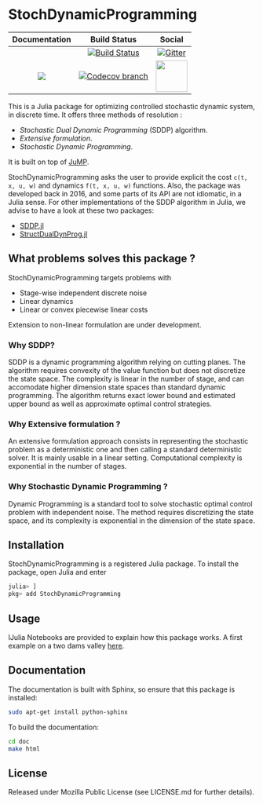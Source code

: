 # StochDynamicProgramming


| **Documentation** | **Build Status** | **Social** |
|:-----------------:|:----------------:|:----------:|
| | [![Build Status][build-img]][build-url] | [![Gitter][gitter-img]][gitter-url] |
| [![][docs-stable-img]][docs-stable-url] |  [![Codecov branch][codecov-img]][codecov-url] | [<img src="https://upload.wikimedia.org/wikipedia/commons/thumb/a/af/Discourse_logo.png/799px-Discourse_logo.png" width="64">][discourse-url] |

This is a Julia package for optimizing controlled stochastic dynamic system,
in discrete time. It offers three methods of resolution :

- *Stochastic Dual Dynamic Programming* (SDDP) algorithm.
- *Extensive formulation*.
- *Stochastic Dynamic Programming*.

It is built on top of [JuMP](https://github.com/JuliaOpt/JuMP.jl).

StochDynamicProgramming asks the user to provide explicit the cost `c(t, x, u, w)` and
dynamics `f(t, x, u, w)` functions. Also, the package was developed back
in 2016, and some parts of its API are not idiomatic, in a Julia sense.
For other implementations of the SDDP algorithm in Julia, we advise to
have a look at these two packages:

* [SDDP.jl](https://github.com/odow/SDDP.jl)
* [StructDualDynProg.jl](https://github.com/JuliaStochOpt/StructDualDynProg.jl)



## What problems solves this package ?

StochDynamicProgramming targets problems with

- Stage-wise independent discrete noise
- Linear dynamics
- Linear or convex piecewise linear costs

Extension to non-linear formulation are under development.


### Why SDDP?

SDDP is a dynamic programming algorithm relying on cutting planes. The algorithm requires convexity
of the value function but does not discretize the state space. The complexity is linear in the
number of stage, and can accomodate higher dimension state spaces than standard dynamic programming.
The algorithm returns exact lower bound and estimated upper bound as well as approximate optimal
control strategies.

### Why Extensive formulation ?

An extensive formulation approach consists in representing the stochastic problem as a deterministic
one and then calling a standard deterministic solver. It is mainly usable in a linear
setting. Computational complexity is exponential in the number of stages.

### Why Stochastic Dynamic Programming ?

Dynamic Programming is a standard tool to solve stochastic optimal control problem with
independent noise. The method requires discretizing the state space, and its
complexity is exponential in the dimension of the state space.


## Installation

StochDynamicProgramming is a registered Julia package.
To install the package, open Julia and enter

```julia
julia> ]
pkg> add StochDynamicProgramming

```


## Usage

IJulia Notebooks are provided to explain how this package works.
A first example on a two dams valley [here](http://nbviewer.jupyter.org/github/leclere/StochDP-notebooks/blob/master/notebooks/damsvalley.ipynb).


## Documentation

The documentation is built with Sphinx, so ensure that this package is installed:

```bash
sudo apt-get install python-sphinx

```

To build the documentation:

```bash
cd doc
make html

```

## License

Released under Mozilla Public License (see LICENSE.md for further details).



[build-img]: https://travis-ci.org/JuliaOpt/StochDynamicProgramming.jl.svg?branch=master
[build-url]: https://travis-ci.org/JuliaOpt/StochDynamicProgramming.jl
[codecov-img]: https://codecov.io/github/JuliaOpt/StochDynamicProgramming.jl/coverage.svg?branch=master
[codecov-url]: https://codecov.io/github/JuliaOpt/StochDynamicProgramming.jl?branch=master
[gitter-url]: https://gitter.im/JuliaOpt/StochasticDualDynamicProgramming.jl
[gitter-img]: https://badges.gitter.im/JuliaOpt/StochasticDualDynamicProgramming.jl.svg
[discourse-url]: https://discourse.julialang.org/c/domain/opt
[JuMP]: https://github.com/JuliaOpt/JuMP.jl
[docs-stable-img]: https://img.shields.io/badge/docs-stable-blue.svg
[docs-stable-url]: http://stochdynamicprogramming.readthedocs.io/en/latest/

